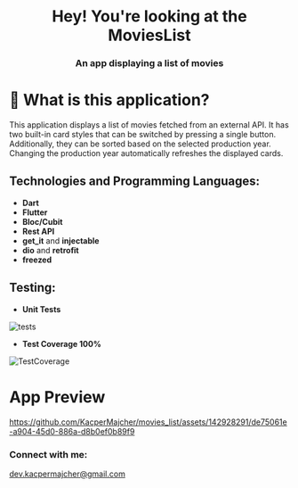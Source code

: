 <h1 align="center">Hey! You're looking at the MoviesList</h1>
<h3 align="center">An app displaying a list of movies</h3>

# 🔭 What is this application?

This application displays a list of movies fetched from an external API. It has two built-in card styles that can be switched by pressing a single button. Additionally, they can be sorted based on the selected production year. Changing the production year automatically refreshes the displayed cards.

## Technologies and Programming Languages:
- **Dart**
- **Flutter**
- **Bloc/Cubit**
- **Rest API**
- **get_it** and **injectable**
- **dio** and **retrofit**
- **freezed**

## Testing:

- **Unit Tests**

![tests](https://github.com/KacperMajcher/movies_list/assets/142928291/8e3898d4-f46f-4c56-98fb-8f4ac404a1d7)


- **Test Coverage 100%**

![TestCoverage](https://github.com/KacperMajcher/movies_list/assets/142928291/e517ff9f-6a5b-466c-8474-7b5778b3fb64)



# App Preview

https://github.com/KacperMajcher/movies_list/assets/142928291/de75061e-a904-45d0-886a-d8b0ef0b89f9

<h3 align="left">Connect with me:</h3>

 dev.kacpermajcher@gmail.com

